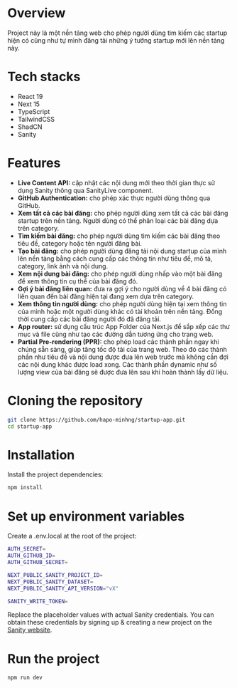 # Overview
Project này là một nền tảng web cho phép người dùng tìm kiếm các startup hiện có cũng như tự mình đăng tải những ý tưởng startup mới lên nền tảng này. 

# Tech stacks
* React 19
* Next 15
* TypeScript
* TailwindCSS
* ShadCN
* Sanity

# Features
* **Live Content API:** cập nhật các nội dung mới theo thời gian thực sử dụng Sanity thông qua SanityLive component.
* **GitHub Authentication:** cho phép xác thực người dùng thông qua GitHub.
* **Xem tất cả các bài đăng:** cho phép người dùng xem tất cả các bài đăng startup trên nền tảng. Người dùng có thể phân loại các bài đăng dựa trên category.
* **Tìm kiếm bài đăng:** cho phép người dùng tìm kiếm các bài đăng theo tiêu đề, category hoặc tên người đăng bài.
* **Tạo bài đăng:** cho phép người dùng đăng tải nội dung startup của mình lên nền tảng bằng cách cung cấp các thông tin như tiêu đề, mô tả, category, link ảnh và nội dung.
* **Xem nội dung bài đăng:** cho phép người dùng nhấp vào một bài đăng để xem thông tin cụ thể của bài đăng đó.
* **Gợi ý bài đăng liên quan:** đưa ra gợi ý cho người dùng về 4 bài đăng có liên quan đến bài đăng hiện tại đang xem dựa trên category.
* **Xem thông tin người dùng:** cho phép người dùng hiện tại xem thông tin của mình hoặc một người dùng khác có tài khoản trên nền tảng. Đồng thời cung cấp các bài đăng người đó đã đăng tải.
* **App router:** sử dụng cấu trúc App Folder của Next.js để sắp xếp các thư mục và file cũng như tạo các đường dẫn tương ứng cho trang web.
* **Partial Pre-rendering (PPR):** cho phép load các thành phần ngay khi chúng sẵn sàng, giúp tăng tốc độ tải của trang web. Theo đó các thành phần như tiêu đề và nội dung được đưa lên web trước mà không cần đợi các nội dung khác được load xong. Các thành phần dynamic như số lượng view của bài đăng sẽ được đưa lên sau khi hoàn thành lấy dữ liệu.

# Cloning the repository

```bash
git clone https://github.com/hapo-minhng/startup-app.git
cd startup-app
```

# Installation
Install the project dependencies:

```bash
npm install
```
# Set up environment variables
Create a .env.local at the root of the project:

```bash
AUTH_SECRET=
AUTH_GITHUB_ID=
AUTH_GITHUB_SECRET=

NEXT_PUBLIC_SANITY_PROJECT_ID=
NEXT_PUBLIC_SANITY_DATASET=
NEXT_PUBLIC_SANITY_API_VERSION="vX"

SANITY_WRITE_TOKEN=
```
Replace the placeholder values with actual Sanity credentials. You can obtain these credentials by signing up & creating a new project on the [Sanity website](https://www.sanity.io/).

# Run the project

```bash
npm run dev
```
